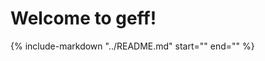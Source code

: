 # Welcome to geff!

{%
    include-markdown "../README.md"
    start="<!--intro-start-->"
    end="<!--intro-end-->"
%}
